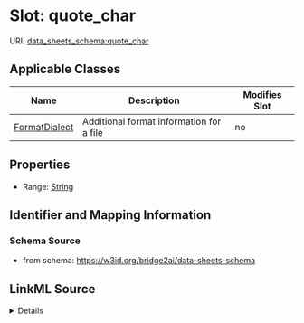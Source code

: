 

# Slot: quote_char

URI: [data_sheets_schema:quote_char](https://w3id.org/bridge2ai/data-sheets-schema/quote_char)



<!-- no inheritance hierarchy -->





## Applicable Classes

| Name | Description | Modifies Slot |
| --- | --- | --- |
| [FormatDialect](FormatDialect.md) | Additional format information for a file |  no  |







## Properties

* Range: [String](String.md)





## Identifier and Mapping Information







### Schema Source


* from schema: https://w3id.org/bridge2ai/data-sheets-schema




## LinkML Source

<details>
```yaml
name: quote_char
from_schema: https://w3id.org/bridge2ai/data-sheets-schema
rank: 1000
alias: quote_char
owner: FormatDialect
domain_of:
- FormatDialect
range: string

```
</details>